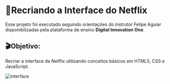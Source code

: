 # :popcorn:Recriando a Interface do Netflix   



Esse projeto foi executado seguindo orientações do instrutor Felipe Aguiar disponibilizadas pela plataforma de ensino **Digital Innovation One**.

## :clapper:Objetivo:

Recriar a interface da Netflix utilizando conceitos básicos em HTML5, CSS e JavaScript.


<p align="center">

  ![interface](https://github.com/Gerolineto/Interface-da-Netflix/blob/master/demonstration/giphy.gif)

</p>
